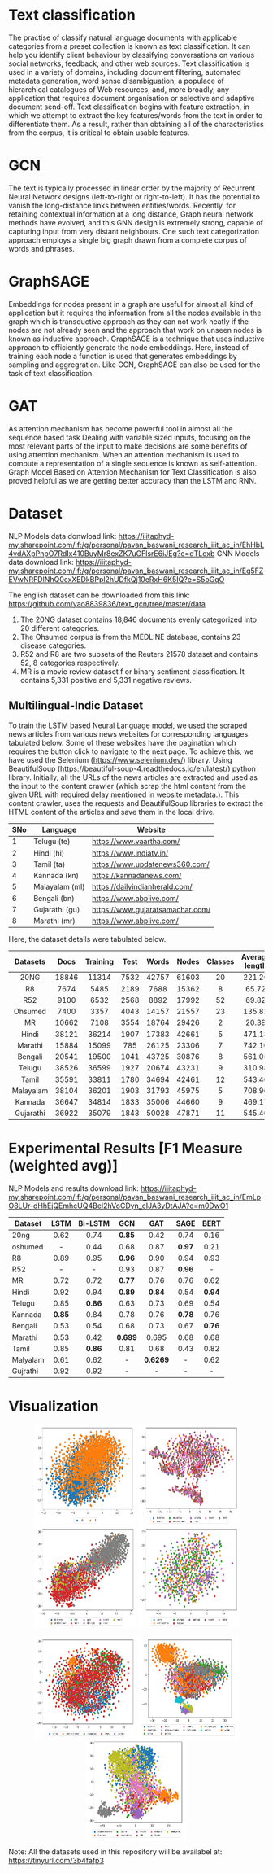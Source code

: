 # Text classification
The practise of classify natural language documents with applicable categories from a preset collection is known as text classification. It can help you identify client behaviour by classifying conversations on various social networks, feedback, and other web sources. Text classification is used in a variety of domains, including document filtering, automated metadata generation, word sense disambiguation, a populace of hierarchical catalogues of Web resources, and, more broadly, any application that requires document organisation or selective and adaptive document send-off. Text classification begins with feature extraction, in which we attempt to extract the key features/words from the text in order to differentiate them. As a result, rather than obtaining all of the characteristics from the corpus, it is critical to obtain usable features.

# GCN
The text is typically processed in linear order by the majority of Recurrent Neural Network designs (left-to-right or right-to-left). It has the potential to vanish the long-distance links between entities/words. Recently, for retaining contextual information at a long distance, Graph neural network methods have evolved, and this GNN design is extremely strong, capable of capturing input from very distant neighbours. One such text categorization approach employs a single big graph drawn from a complete corpus of words and phrases.

# GraphSAGE
Embeddings for nodes present in a graph are useful for almost all kind of application but it requires the information from all the nodes available in the graph which is transductive approach as they can not work neatly if the nodes are not already seen and the approach that work on unseen nodes is known as inductive approach. GraphSAGE is a technique that uses inductive approach to efficiently generate the node embeddings. Here, instead of training each node a function is used that generates embeddings by sampling and aggregration. Like GCN, GraphSAGE can also be used for the task of text classification.

# GAT 
As attention mechanism has become powerful tool in almost all the sequence based task Dealing with variable sized inputs, focusing on the most relevant parts of the input to make decisions are some benefits of using attention mechanism. When an attention mechanism is used to compute a representation of a single sequence is known as self-attention. Graph Model Based on Attention Mechanism for Text Classification is also proved helpful as we are getting better accuracy than the LSTM and RNN.

# Dataset
NLP Models data donwload link: https://iiitaphyd-my.sharepoint.com/:f:/g/personal/pavan_baswani_research_iiit_ac_in/EhHbL4vdAXpPnpO7RdIx410BuyMr8exZK7uGFlsrE6iJEg?e=dTLoxb
GNN Models data download link: https://iiitaphyd-my.sharepoint.com/:f:/g/personal/pavan_baswani_research_iiit_ac_in/Eq5FZEVwNRFDlNhQ0cxXEDkBPpl2hUDfkQj10eRxH6K5IQ?e=S5oGqO

The english dataset can be downloaded from this link: https://github.com/yao8839836/text_gcn/tree/master/data
1. The 20NG dataset contains 18,846 documents evenly categorized into 20 different categories.
2. The Ohsumed corpus is from the MEDLINE database, contains 23 disease categories.
3. R52 and R8 are two subsets of the Reuters 21578 dataset and contains 52, 8 categories respectively.
4. MR is a movie review dataset f or binary sentiment classification. It contains 5,331 positive and 5,331
negative reviews.

## Multilingual-Indic Dataset
To train the LSTM based Neural Language model, we used the scraped news articles from various news websites for corresponding languages tabulated below. Some of these websites have the pagination which requires the button click to navigate to the next page. To achieve this, we have used the Selenium (https://www.selenium.dev/) library. Using BeautifulSoup (https://beautiful-soup-4.readthedocs.io/en/latest/) python library. Initially, all the URLs of the news articles are extracted and used as the input to the content crawler (which scrap the html content from the given URL with required delay mentioned in website metadata.). This content crawler, uses the requests and BeautifulSoup libraries to extract the HTML content of the articles and save them in the local drive.

| SNo 	| Language 	| Website 	|
|---	|---	|---	|
| 1 	| Telugu (te) 	| https://www.vaartha.com/ 	|
| 2 	| Hindi (hi) 	| https://www.indiatv.in/ 	|
| 3 	| Tamil (ta) 	| https://www.updatenews360.com/ 	|
| 4 	| Kannada (kn) 	| https://kannadanews.com/ 	|
| 5 	| Malayalam (ml) 	| https://dailyindianherald.com/ 	|
| 6 	| Bengali (bn) 	| https://www.abplive.com/ 	|
| 7 	| Gujarathi (gu) 	| https://www.gujaratsamachar.com/ 	|
| 8 	| Marathi (mr) 	| https://www.abplive.com/ 	|

Here, the dataset details were tabulated below.

| **Datasets** 	| **Docs** 	| **Training** 	| **Test** 	| **Words** 	| **Nodes** 	| **Classes** 	| **Average length** 	|
|:---:	|:---:	|:---:	|:---:	|:---:	|:---:	|:---:	|:---:	|
| 20NG 	| 18846 	| 11314 	| 7532 	| 42757 	| 61603 	| 20 	| 221.26 	|
| R8 	| 7674 	| 5485 	| 2189 	| 7688 	| 15362 	| 8 	| 65.72 	|
| R52 	| 9100 	| 6532 	| 2568 	| 8892 	| 17992 	| 52 	| 69.82 	|
| Ohsumed 	| 7400 	| 3357 	| 4043 	| 14157 	| 21557 	| 23 	| 135.82 	|
| MR 	| 10662 	| 7108 	| 3554 	| 18764 	| 29426 	| 2 	| 20.39 	|
| Hindi 	| 38121 	| 36214 	| 1907 	| 17383 	| 42661 	| 5 	| 471.18 	|
| Marathi 	| 15884 	| 15099 	| 785 	| 26125 	| 23306 	| 7 	| 742.10 	|
| Bengali 	| 20541 	| 19500 	| 1041 	| 43725 	| 30876 	| 8 	| 561.05 	|
| Telugu 	| 38526 	| 36599 	| 1927 	| 20674 	| 43231 	| 9 	| 310.98 	|
| Tamil 	| 35591 	| 33811 	| 1780 	| 34694 	| 42461 	| 12 	| 543.46 	|
| Malayalam 	| 38104 	| 36201 	| 1903 	| 31793 	| 45975 	| 5 	| 708.96 	|
| Kannada 	| 36647 	| 34814 	| 1833 	| 35006 	| 44660 	| 9 	| 469.17 	|
| Gujarathi 	| 36922 	| 35079 	| 1843 	| 50028 	| 47871 	| 11 	| 545.40 	|

# Experimental Results [F1 Measure (weighted avg)]
NLP Models and results download link: https://iiitaphyd-my.sharepoint.com/:f:/g/personal/pavan_baswani_research_iiit_ac_in/EmLpO8LUr-dHhEjQEmhcUQ4Bel2hVoCDyn_cIJA3yDtAJA?e=m0DwO1

| **Dataset** | **LSTM** | **Bi-LSTM** |  **GCN**  |   **GAT**  | **SAGE** | **BERT** |
|-------------|:--------:|:-----------:|:---------:|:----------:|:--------:|:--------:|
| 20ng        |   0.62   |     0.74    |  **0.85** |    0.42    |   0.74   |   0.16   |
| oshumed     |     -    |     0.44    |    0.68   |    0.87    | **0.97** |   0.21   |
| R8          |   0.89   |     0.95    |  **0.96** |    0.90    |   0.94   |   0.93   |
| R52         |     -    |      -      |    0.93   |    0.87    | **0.96** |     -    |
| MR          |   0.72   |     0.72    |  **0.77** |    0.76    |   0.76   |   0.62   |
| Hindi       |   0.92   |     0.94    |  **0.89** |  **0.84**  |   0.54   | **0.94** |
| Telugu      |   0.85   |   **0.86**  |    0.63   |    0.73    |   0.69   |   0.54   |
| Kannada     | **0.85** |     0.84    |    0.78   |    0.76    | **0.78** |   0.76   |
| Bengali     |   0.53   |     0.54    |    0.68   |    0.73    |   0.67   | **0.76** |
| Marathi     |   0.53   |     0.42    | **0.699** |    0.695   |   0.68   |   0.68   |
| Tamil       |   0.85   |   **0.86**  |    0.81   |    0.68    |   0.43   |   0.82   |
| Malyalam    |   0.61   |     0.62    |     -     | **0.6269** |     -    |   0.62   |
| Gujrathi    |   0.92   |     0.92    |     -     |      -     |     -    |     -    |

# Visualization

<div align="center">    
<img src="https://github.com/pavanbaswani/text-gnn/blob/main/plots/tsne_plots.jpg?raw=true" width="200px" height="200px" alt="R8_gcn_test" align=center />
 
<img src="https://github.com/pavanbaswani/text-gnn/blob/main/plots/bn_gcn_doc_test.jpg?raw=true" width="200px" height="200px" alt="R8_gcn_test" align=center />
 
<img src="https://github.com/pavanbaswani/text-gnn/blob/main/plots/kn_gcn_doc_test.jpg?raw=true" width="200px" height="200px" alt="R8_gcn_test" align=center /> 
 
<img src="https://github.com/pavanbaswani/text-gnn/blob/main/plots/mar_gcn_doc_test.jpg?raw=true" width="200px" height="200px" alt="R8_gcn_test" align=center />
</div>
</br>

<div align="center">    
<img src="https://github.com/pavanbaswani/text-gnn/blob/main/plots/ml_gcn_doc_test.jpg?raw=true" width="200px" height="200px" alt="R8_gcn_test" align=center />
  
<img src="https://github.com/pavanbaswani/text-gnn/blob/main/plots/ta_gcn_doc_test.jpg?raw=true" width="200px" height="200px" alt="R8_gcn_test" align=center />
 
<img src="https://github.com/pavanbaswani/text-gnn/blob/main/plots/tel_gcn_doc_test.jpg?raw=true" width="200px" height="200px" alt="R8_gcn_test" align=center />
</div>


Note: All the datasets used in this repository will be availabel at: https://tinyurl.com/3b4fafp3
